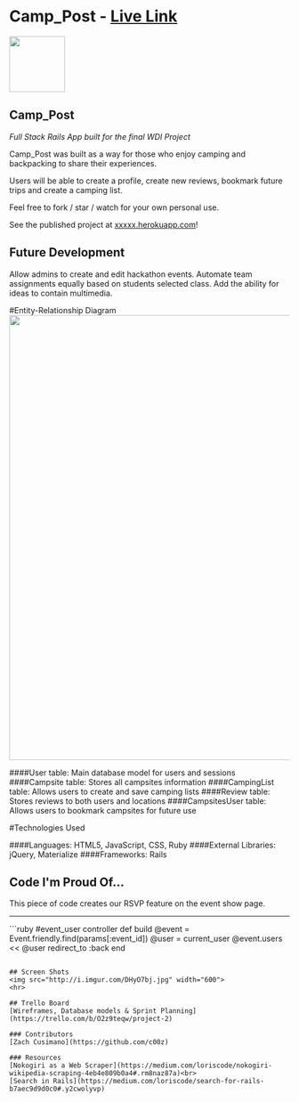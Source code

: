 # Camp_Post - [Live Link](google.com/)

<img src="https://cloud.githubusercontent.com/assets/7833470/10423298/ea833a68-7079-11e5-84f8-0a925ab96893.png" width="100">

## Camp_Post

<i> Full Stack Rails App built for the final WDI Project </i>

Camp_Post was built as a way for those who enjoy camping and backpacking to share their experiences.

Users will be able to create a profile, create new reviews, bookmark future trips and create a camping list.

Feel free to fork / star / watch for your own personal use.

See the published project at [xxxxx.herokuapp.com](https://ga-hackathon.herokuapp.com/)!

## Future Development

Allow admins to create and edit hackathon events. Automate team assignments equally based on students selected class. Add the ability for ideas to contain multimedia.  

#Entity-Relationship Diagram
<img src="http://i.imgur.com/iAykvCf.png" width="800">

####User table: Main database model for users and sessions
####Campsite table: Stores all campsites information
####CampingList table: Allows users to create and save camping lists
####Review table: Stores reviews to both users and locations
####CampsitesUser table: Allows users to bookmark campsites for future use

#Technologies Used   

####Languages:
HTML5, JavaScript, CSS, Ruby
####External Libraries:
jQuery, Materialize
####Frameworks:
Rails


## Code I'm Proud Of...
This piece of code creates our RSVP feature on the event show page.
<hr>
```ruby
#event_user controller
def build
    @event = Event.friendly.find(params[:event_id])
    @user = current_user
    @event.users << @user
    redirect_to :back
end

```

## Screen Shots
<img src="http://i.imgur.com/DHyO7bj.jpg" width="600">
<hr>

## Trello Board
[Wireframes, Database models & Sprint Planning](https://trello.com/b/O2z9teqw/project-2)

### Contributors
[Zach Cusimano](https://github.com/c00z)

### Resources
[Nokogiri as a Web Scraper](https://medium.com/loriscode/nokogiri-wikipedia-scraping-4eb4e809b0a4#.rm8naz87a)<br>
[Search in Rails](https://medium.com/loriscode/search-for-rails-b7aec9d9d0c0#.y2cwolyvp)
